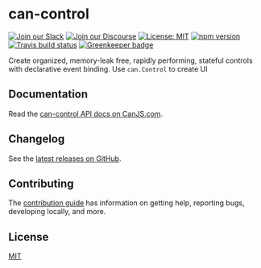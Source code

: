 # can-control

[![Join our Slack](https://img.shields.io/badge/slack-join%20chat-611f69.svg)](https://www.bitovi.com/community/slack?utm_source=badge&utm_medium=badge&utm_campaign=pr-badge&utm_content=badge)
[![Join our Discourse](https://img.shields.io/discourse/https/forums.bitovi.com/posts.svg)](https://forums.bitovi.com/?utm_source=badge&utm_medium=badge&utm_campaign=pr-badge&utm_content=badge)
[![License: MIT](https://img.shields.io/badge/license-MIT-blue.svg)](https://github.com/canjs/can-control/blob/master/LICENSE)
[![npm version](https://badge.fury.io/js/can-control.svg)](https://www.npmjs.com/package/can-control)
[![Travis build status](https://travis-ci.org/canjs/can-control.svg?branch=master)](https://travis-ci.org/canjs/can-control)
[![Greenkeeper badge](https://badges.greenkeeper.io/canjs/can-control.svg)](https://greenkeeper.io/)

Create organized, memory-leak free, rapidly performing, stateful controls with declarative event binding. Use `can.Control` to create UI 

## Documentation

Read the [can-control API docs on CanJS.com](https://canjs.com/doc/can-control.html).

## Changelog

See the [latest releases on GitHub](https://github.com/canjs/can-control/releases).

## Contributing

The [contribution guide](https://github.com/canjs/can-control/blob/master/CONTRIBUTING.md) has information on getting help, reporting bugs, developing locally, and more.

## License

[MIT](https://github.com/canjs/can-control/blob/master/LICENSE)
